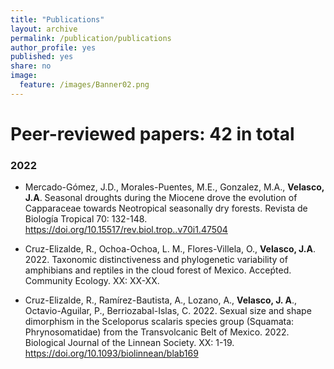 ```yaml
---
title: "Publications"
layout: archive
permalink: /publication/publications
author_profile: yes
published: yes
share: no
image:
  feature: /images/Banner02.png
---
```

# Peer-reviewed papers: 42 in total

### 2022
* Mercado-Gómez, J.D., Morales-Puentes, M.E., Gonzalez, M.A., __Velasco, J.A__. Seasonal droughts during the Miocene drove the evolution of Capparaceae towards   Neotropical seasonally dry forests. Revista de Biología Tropical 70: 132-148. https://doi.org/10.15517/rev.biol.trop..v70i1.47504

* Cruz-Elizalde, R., Ochoa-Ochoa, L. M., Flores-Villela, O., __Velasco, J.A__. 2022. Taxonomic distinctiveness and phylogenetic variability of amphibians and reptiles in the cloud forest of Mexico. Acceṕted. Community Ecology. XX: XX-XX.

* Cruz-Elizalde, R., Ramírez-Bautista, A., Lozano, A.,  __Velasco, J. A__., Octavio-Aguilar, P., Berriozabal-Islas, C. 2022. Sexual size and shape dimorphism in the Sceloporus scalaris species group (Squamata: Phrynosomatidae) from the Transvolcanic Belt of Mexico. 2022. Biological Journal of the Linnean Society. XX: 1-19. https://doi.org/10.1093/biolinnean/blab169